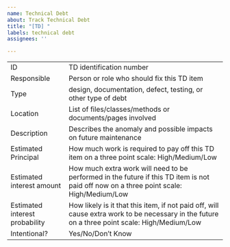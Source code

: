 ```yaml
---
name: Technical Debt
about: Track Technical Debt
title: "[TD] "
labels: technical debt
assignees: ''

---
```


|                                |                                                                                                                                               |
|--------------------------------|-----------------------------------------------------------------------------------------------------------------------------------------------|
| ID                             | TD identification number                                                                                                                      |
| Responsible                    | Person or role who should fix this TD item                                                                                                    |
| Type                           | design, documentation, defect, testing, or other type of debt                                                                                 |
| Location                       | List of files/classes/methods or documents/pages involved                                                                                     |
| Description                    | Describes the anomaly and possible impacts on future maintenance                                                                              |
| Estimated Principal            | How much work is required to pay off this TD item on a three point scale: High/Medium/Low                                                     |
| Estimated interest amount      | How much extra work will need to be performed in the future if this TD item is not paid off now on a three point scale: High/Medium/Low       |
| Estimated interest probability | How likely is it that this item, if not paid off, will cause extra work to be necessary in the future on a three point scale: High/Medium/Low |
| Intentional?                   | Yes/No/Don’t Know                                                                                                                             |
